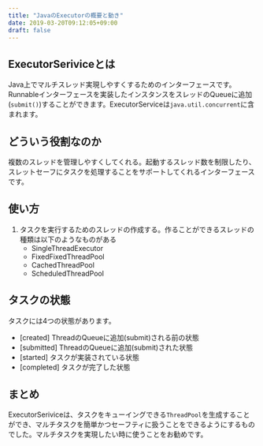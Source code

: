 ```yaml
---
title: "JavaのExecutorの概要と動き"
date: 2019-03-20T09:12:05+09:00
draft: false
---
```


## ExecutorSeriviceとは
Java上でマルチスレッド実現しやすくするためのインターフェースです。Runnableインターフェースを実装したインスタンスをスレッドのQueueに追加(`submit()`)することができます。ExecutorServiceは`java.util.concurrent`に含まれます。

<!--more-->

## どういう役割なのか
複数のスレッドを管理しやすくしてくれる。起動するスレッド数を制限したり、スレットセーフにタスクを処理することをサポートしてくれるインターフェースです。

## 使い方
1. タスクを実行するためのスレッドの作成する。作ることができるスレッドの種類は以下のようなものがある
    - SingleThreadExecutor
    - FixedFixedThreadPool
    - CachedThreadPool
    - ScheduledThreadPool

## タスクの状態
タスクには4つの状態があります。

- [created] ThreadのQueueに追加(submit)される前の状態
- [submitted] ThreadのQueueに追加(submit)された状態
- [started] タスクが実装されている状態
- [completed] タスクが完了した状態

## まとめ
ExecutorSeriviceは、タスクをキューイングできる`ThreadPool`を生成することができ、マルチタスクを簡単かつセーフティに扱うことをできるようにするものでした。マルチタスクを実現したい時に使うことをお勧めです。